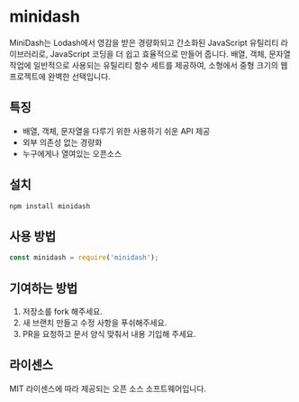 # minidash

MiniDash는 Lodash에서 영감을 받은 경량화되고 간소화된
JavaScript 유틸리티 라이브러리로, JavaScript 코딩을 더 쉽고
효율적으로 만들어 줍니다. 배열, 객체, 문자열 작업에 일반적으로
사용되는 유틸리티 함수 세트를 제공하여, 소형에서 중형 크기의 웹
프로젝트에 완벽한 선택입니다.

## 특징

-  배열, 객체, 문자열을 다루기 위한 사용하기 쉬운 API 제공
-  외부 의존성 없는 경량화
-  누구에게나 열여있는 오픈소스

## 설치

```bash
npm install minidash
```

## 사용 방법

```js
const minidash = require('minidash');
```

## 기여하는 방법

1. 저장소를 fork 해주세요.
2. 새 브랜치 만들고 수정 사항을 푸쉬해주세요.
3. PR을 요청하고 문서 양식 맞춰서 내용 기입해 주세요.

## 라이센스

MIT 라이센스에 따라 제공되는 오픈 소스 소프트웨어입니다.
